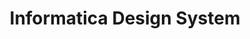 ---
title: Informatica Design System
desc: Javascript, Components Library, Prototyping, jQuery, jQuery UI, Bootstrap Theme
link: https://github.com/kaizer1v/infa-components
thumbnail:

intro: |
  As part of the design team at Informatica, we wanted to introduce rapid prototyping as a practice to build and test interfaces with our customers, first hand. For the team, having a skilled programmer in the team added the benefit of being able to build these prototypes in a much more interactive way.

  In order to do this, I conducted a very basic research by interviewing some of the UI developers and how they build the interface for the enterprise products. It turned out that they used a front end library of components equipped with 

  * Interactions and animations as well as it's own CSS for visual design.
  * This was a library written in Java programming language and required a lot of setting up in order to be used.
  * The component library also had many dependencies which was a challenge to get hold of, especially for a prototype.
  * Time consuming communications between developer and a designer

  Current prototyping tests were being conducted as the following

  <!-- insert storyboard -->

solution: |
  Thus, came the light weight component library for building rapid prototypes. 
---
